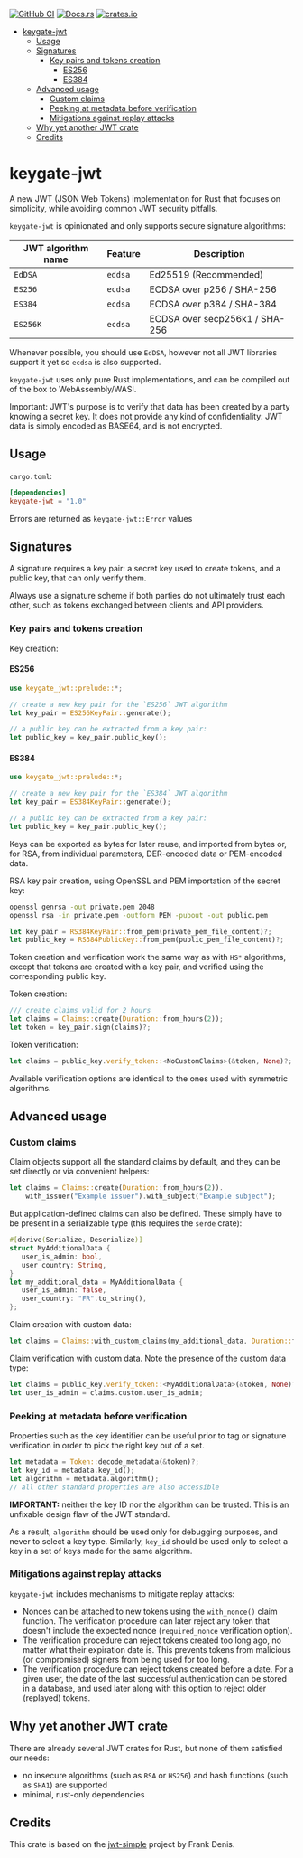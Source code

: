 [![GitHub CI](https://github.com/keygateio/keygate-jwt/workflows/Rust/badge.svg)](https://github.com/keygateio/keygate-jwt/actions)
[![Docs.rs](https://docs.rs/keygate-jwt/badge.svg)](https://docs.rs/keygate-jwt/)
[![crates.io](https://img.shields.io/crates/v/keygate-jwt.svg)](https://crates.io/crates/keygate-jwt)

<!-- @import "[TOC]" {cmd="toc" depthFrom=1 depthTo=6 orderedList=false} -->

<!-- code_chunk_output -->

- [keygate-jwt](#keygate-jwt)
  - [Usage](#usage)
  - [Signatures](#signatures)
    - [Key pairs and tokens creation](#key-pairs-and-tokens-creation)
      - [ES256](#es256)
      - [ES384](#es384)
  - [Advanced usage](#advanced-usage)
    - [Custom claims](#custom-claims)
    - [Peeking at metadata before verification](#peeking-at-metadata-before-verification)
    - [Mitigations against replay attacks](#mitigations-against-replay-attacks)
  - [Why yet another JWT crate](#why-yet-another-jwt-crate)
  - [Credits](#credits)

<!-- /code_chunk_output -->

# keygate-jwt

A new JWT (JSON Web Tokens) implementation for Rust that focuses on simplicity, while avoiding common JWT security pitfalls.

`keygate-jwt` is opinionated and only supports secure signature algorithms:

| JWT algorithm name | Feature | Description                    |
| ------------------ | ------- | ------------------------------ |
| `EdDSA`            | `eddsa` | Ed25519 (Recommended)          |
| `ES256`            | `ecdsa` | ECDSA over p256 / SHA-256      |
| `ES384`            | `ecdsa` | ECDSA over p384 / SHA-384      |
| `ES256K`           | `ecdsa` | ECDSA over secp256k1 / SHA-256 |

Whenever possible, you should use `EdDSA`, however not all JWT libraries support it yet so `ecdsa` is also supported.

`keygate-jwt` uses only pure Rust implementations, and can be compiled out of the box to WebAssembly/WASI.

Important: JWT's purpose is to verify that data has been created by a party knowing a secret key. It does not provide any kind of confidentiality: JWT data is simply encoded as BASE64, and is not encrypted.

## Usage

`cargo.toml`:

```toml
[dependencies]
keygate-jwt = "1.0"
```

Errors are returned as `keygate-jwt::Error` values

## Signatures

A signature requires a key pair: a secret key used to create tokens, and a public key, that can only verify them.

Always use a signature scheme if both parties do not ultimately trust each other, such as tokens exchanged between clients and API providers.

### Key pairs and tokens creation

Key creation:

#### ES256

```rust
use keygate_jwt::prelude::*;

// create a new key pair for the `ES256` JWT algorithm
let key_pair = ES256KeyPair::generate();

// a public key can be extracted from a key pair:
let public_key = key_pair.public_key();
```

#### ES384

```rust
use keygate_jwt::prelude::*;

// create a new key pair for the `ES384` JWT algorithm
let key_pair = ES384KeyPair::generate();

// a public key can be extracted from a key pair:
let public_key = key_pair.public_key();
```

Keys can be exported as bytes for later reuse, and imported from bytes or, for RSA, from individual parameters, DER-encoded data or PEM-encoded data.

RSA key pair creation, using OpenSSL and PEM importation of the secret key:

```sh
openssl genrsa -out private.pem 2048
openssl rsa -in private.pem -outform PEM -pubout -out public.pem
```

```rust
let key_pair = RS384KeyPair::from_pem(private_pem_file_content)?;
let public_key = RS384PublicKey::from_pem(public_pem_file_content)?;
```

Token creation and verification work the same way as with `HS*` algorithms, except that tokens are created with a key pair, and verified using the corresponding public key.

Token creation:

```rust
/// create claims valid for 2 hours
let claims = Claims::create(Duration::from_hours(2));
let token = key_pair.sign(claims)?;
```

Token verification:

```rust
let claims = public_key.verify_token::<NoCustomClaims>(&token, None)?;
```

Available verification options are identical to the ones used with symmetric algorithms.

## Advanced usage

### Custom claims

Claim objects support all the standard claims by default, and they can be set directly or via convenient helpers:

```rust
let claims = Claims::create(Duration::from_hours(2)).
    with_issuer("Example issuer").with_subject("Example subject");
```

But application-defined claims can also be defined. These simply have to be present in a serializable type (this requires the `serde` crate):

```rust
#[derive(Serialize, Deserialize)]
struct MyAdditionalData {
   user_is_admin: bool,
   user_country: String,
}
let my_additional_data = MyAdditionalData {
   user_is_admin: false,
   user_country: "FR".to_string(),
};
```

Claim creation with custom data:

```rust
let claims = Claims::with_custom_claims(my_additional_data, Duration::from_secs(30));
```

Claim verification with custom data. Note the presence of the custom data type:

```rust
let claims = public_key.verify_token::<MyAdditionalData>(&token, None)?;
let user_is_admin = claims.custom.user_is_admin;
```

### Peeking at metadata before verification

Properties such as the key identifier can be useful prior to tag or signature verification in order to pick the right key out of a set.

```rust
let metadata = Token::decode_metadata(&token)?;
let key_id = metadata.key_id();
let algorithm = metadata.algorithm();
// all other standard properties are also accessible
```

**IMPORTANT:** neither the key ID nor the algorithm can be trusted. This is an unfixable design flaw of the JWT standard.

As a result, `algorithm` should be used only for debugging purposes, and never to select a key type.
Similarly, `key_id` should be used only to select a key in a set of keys made for the same algorithm.

### Mitigations against replay attacks

`keygate-jwt` includes mechanisms to mitigate replay attacks:

- Nonces can be attached to new tokens using the `with_nonce()` claim function. The verification procedure can later reject any token that doesn't include the expected nonce (`required_nonce` verification option).
- The verification procedure can reject tokens created too long ago, no matter what their expiration date is. This prevents tokens from malicious (or compromised) signers from being used for too long.
- The verification procedure can reject tokens created before a date. For a given user, the date of the last successful authentication can be stored in a database, and used later along with this option to reject older (replayed) tokens.

## Why yet another JWT crate

There are already several JWT crates for Rust, but none of them satisfied our needs:

- no insecure algorithms (such as `RSA` or `HS256`) and hash functions (such as `SHA1`) are supported
- minimal, rust-only dependencies

## Credits

This crate is based on the [jwt-simple](https://github.com/jedisct1/rust-jwt-simple) project by Frank Denis.
